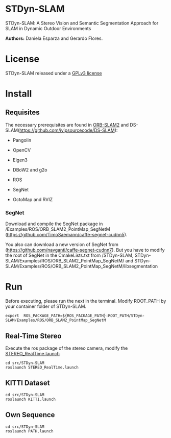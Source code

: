 # STDyn-SLAM
STDyn-SLAM: A Stereo Vision and Semantic Segmentation Approach for SLAM in Dynamic Outdoor Environments

**Authors:** Daniela Esparza and Gerardo Flores.

# License
STDyn-SLAM released under a [GPLv3 license](https://github.com/DanielaEsparza/STDyn-SLAM/blob/master/LICENSE)

# Install

## Requisites

The necessary prerequisites are found in [ORB-SLAM2](https://github.com/raulmur/ORB_SLAM2) and DS-SLAM(https://github.com/ivipsourcecode/DS-SLAM):
- Pangolin
- OpenCV
- Eigen3
- DBoW2 and g2o
- ROS

- SegNet
- OctoMap and RVIZ

### SegNet
Download and compile the SegNet package in /Examples/ROS/ORB_SLAM2_PointMap_SegNetM (https://github.com/TimoSaemann/caffe-segnet-cudnn5).

You also can download a new version of SegNet from (https://github.com/navganti/caffe-segnet-cudnn7). But you have to modify the root of SegNet in the CmakeLists.txt from /STDyn-SLAM, STDyn-SLAM/Examples/ROS/ORB_SLAM2_PointMap_SegNetM/ and STDyn-SLAM/Examples/ROS/ORB_SLAM2_PointMap_SegNetM/libsegmentation

# Run

Before executing, please run the next in the terminal. Modify ROOT_PATH by your container folder of STDyn-SLAM.
```
export  ROS_PACKAGE_PATH=${ROS_PACKAGE_PATH}:ROOT_PATH/STDyn-SLAM/Examples/ROS/ORB_SLAM2_PointMap_SegNetM
```

## Real-Time Stereo

Execute the ros package of the stereo camera, modify the [STEREO_RealTime.launch](https://github.com/DanielaEsparza/STDyn-SLAM/blob/master/STEREO_RealTime.launch)

```
cd src/STDyn-SLAM
roslaunch STEREO_RealTime.launch
```

## KITTI Dataset

```
cd src/STDyn-SLAM
roslaunch KITTI.launch
```

## Own Sequence

```
cd src/STDyn-SLAM
roslaunch PATH.launch
```
